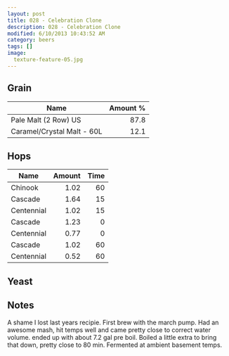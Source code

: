 ```yaml
---
layout: post
title: 028 - Celebration Clone
description: 028 - Celebration Clone
modified: 6/10/2013 10:43:52 AM
category: beers
tags: []
image:
  texture-feature-05.jpg
---
```



## Grain

| Name | Amount %|
| ---- | ------: |
| Pale Malt (2 Row) US | 87.8 |
| Caramel/Crystal Malt - 60L | 12.1 |

## Hops

| Name | Amount | Time |
| ---- | -----: | ---: |
| Chinook | 1.02 | 60 |
| Cascade | 1.64 | 15 |
| Centennial | 1.02 | 15 |
| Cascade | 1.23 | 0 |
| Centennial | 0.77 | 0 |
| Cascade | 1.02 | 60 |
| Centennial | 0.52 | 60 |

## Yeast


## Notes
A shame I lost last years recipie. First brew with the march pump. Had an awesome mash, hit temps well and came pretty close to correct water volume. ended up with about 7.2 gal pre boil. Boiled a little extra to bring that down, pretty close to 80 min. Fermented at ambient basement temps.
